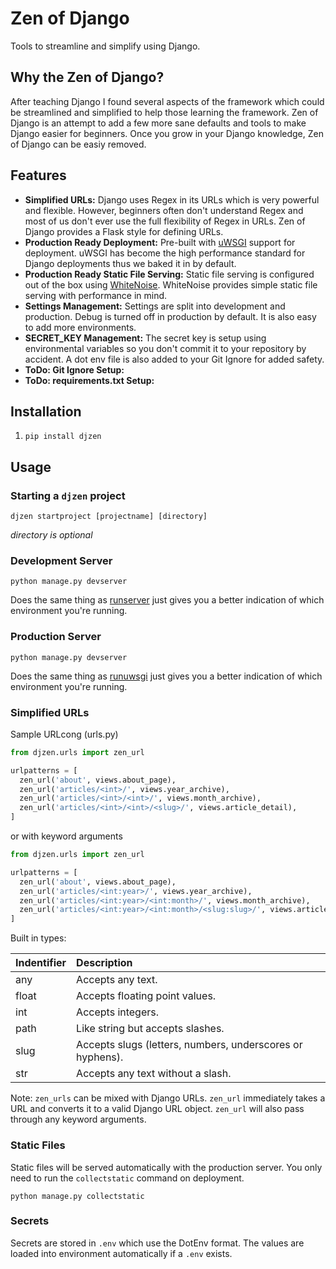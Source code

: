 # Zen of Django

Tools to streamline and simplify using Django.

## Why the Zen of Django?

After teaching Django I found several aspects of the framework which could be streamlined and simplified to help those learning the framework. Zen of Django is an attempt to add a few more sane defaults and tools to make Django easier for beginners. Once you grow in your Django knowledge, Zen of Django can be easiy removed.

## Features

- **Simplified URLs:** Django uses Regex in its URLs which is very powerful and flexible. However, beginners often don't understand Regex and most of us don't ever use the full flexibility of Regex in URLs. Zen of Django provides a Flask style for defining URLs.
- **Production Ready Deployment:** Pre-built with [uWSGI](https://uwsgi-docs.readthedocs.io/en/latest/index.html) support for deployment. uWSGI has become the high performance standard for Django deployments thus we baked it in by default.
- **Production Ready Static File Serving:** Static file serving is configured out of the box using [WhiteNoise](http://whitenoise.evans.io/en/stable/). WhiteNoise provides simple static file serving with performance in mind.
- **Settings Management:** Settings are split into development and production. Debug is turned off in production by default. It is also easy to add more environments.
- **SECRET_KEY Management:** The secret key is setup using environmental variables so you don't commit it to your repository by accident. A dot env file is also added to your Git Ignore for added safety.
- **ToDo: Git Ignore Setup:**
- **ToDo: requirements.txt Setup:**

## Installation

1. `pip install djzen`

## Usage

### Starting a `djzen` project

`djzen startproject [projectname] [directory]`

*directory is optional*

### Development Server

`python manage.py devserver`

Does the same thing as [runserver](https://docs.djangoproject.com/en/1.11/ref/django-admin/#runserver) just gives you a better indication of which environment you're running.

### Production Server

`python manage.py devserver`

Does the same thing as [runuwsgi](http://django-uwsgi.readthedocs.io/en/master/command.html) just gives you a better indication of which environment you're running.

### Simplified URLs

Sample URLcong (urls.py)

```python
from djzen.urls import zen_url

urlpatterns = [
  zen_url('about', views.about_page),
  zen_url('articles/<int>/', views.year_archive),
  zen_url('articles/<int>/<int>/', views.month_archive),
  zen_url('articles/<int>/<int>/<slug>/', views.article_detail),
]
```

or with keyword  arguments

```python
from djzen.urls import zen_url

urlpatterns = [
  zen_url('about', views.about_page),
  zen_url('articles/<int:year>/', views.year_archive),
  zen_url('articles/<int:year>/<int:month>/', views.month_archive),
  zen_url('articles/<int:year>/<int:month>/<slug:slug>/', views.article_detail),
]
```

Built in types:

| Indentifier  | Description                                                |
| :----------- | :--------------------------------------------------------- |
| any          | Accepts any text.                                          |
| float        | Accepts floating point values.                             |
| int          | Accepts integers.                                          |
| path         | Like string but accepts slashes.                           |
| slug         | Accepts slugs (letters, numbers, underscores or hyphens).  |
| str          | Accepts any text without a slash.                          |

Note: `zen_urls` can be mixed with Django URLs. `zen_url` immediately takes a
URL and converts it to a valid Django URL object. `zen_url` will also pass
through any keyword arguments.

### Static Files

Static files will be served automatically with the production server. You only need to run the `collectstatic` command on deployment.

`python manage.py collectstatic`

### Secrets

Secrets are stored in `.env` which use the DotEnv format. The values are loaded into environment automatically if a `.env` exists.
